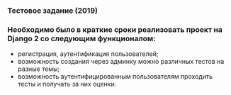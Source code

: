 ### Тестовое задание (2019)
### Необходимо было в краткие сроки реализовать проект на Django 2 со следующим функционалом:
- регистрация, аутентификация пользователей;
- возможность создания через админку можно различных тестов на разные темы;
- возможность аутентифицированным пользователям проходить тесты и получать за них оценки.


